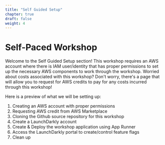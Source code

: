 ```yaml
---
title: "Self Guided Setup"
chapter: true
draft: false
weight: 4
---
```


# Self-Paced Workshop

Welcome to the Self Guided Setup section! This workshop requires an AWS account where there is IAM user/identity that has proper permissions to set up the necessary AWS components to work through the workshop. Worried about costs associated with this workshop? Don't worry, there's a page that will allow you to request for AWS credits to pay for any costs incurred through this workshop!

Here is a preview of what we will be setting up:

1. Creating an AWS account with proper permissions
1. Requesting AWS credit from AWS Marketplace
1. Cloning the Github source repository for this workshop
1. Create a LaunchDarkly account
1. Create & Deploy the workshop application using App Runner
1. Access the LaunchDarkly portal to create/control feature flags
1. Clean up

